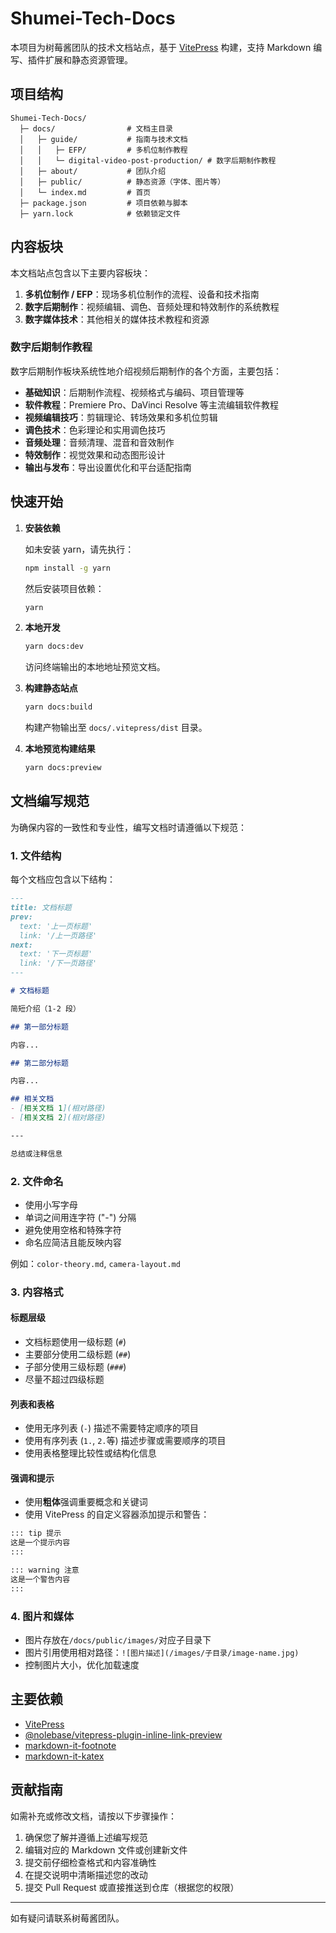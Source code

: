 # Shumei-Tech-Docs

本项目为树莓酱团队的技术文档站点，基于 [VitePress](https://vitepress.dev/) 构建，支持 Markdown 编写、插件扩展和静态资源管理。

## 项目结构

```
Shumei-Tech-Docs/
  ├─ docs/                # 文档主目录
  │   ├─ guide/           # 指南与技术文档
  │   │   ├─ EFP/         # 多机位制作教程
  │   │   └─ digital-video-post-production/ # 数字后期制作教程
  │   ├─ about/           # 团队介绍
  │   ├─ public/          # 静态资源（字体、图片等）
  │   └─ index.md         # 首页
  ├─ package.json         # 项目依赖与脚本
  ├─ yarn.lock            # 依赖锁定文件
```

## 内容板块

本文档站点包含以下主要内容板块：

1. **多机位制作 / EFP**：现场多机位制作的流程、设备和技术指南
2. **数字后期制作**：视频编辑、调色、音频处理和特效制作的系统教程
3. **数字媒体技术**：其他相关的媒体技术教程和资源

### 数字后期制作教程

数字后期制作板块系统性地介绍视频后期制作的各个方面，主要包括：

- **基础知识**：后期制作流程、视频格式与编码、项目管理等
- **软件教程**：Premiere Pro、DaVinci Resolve 等主流编辑软件教程
- **视频编辑技巧**：剪辑理论、转场效果和多机位剪辑
- **调色技术**：色彩理论和实用调色技巧
- **音频处理**：音频清理、混音和音效制作
- **特效制作**：视觉效果和动态图形设计
- **输出与发布**：导出设置优化和平台适配指南

## 快速开始

1. **安装依赖**

   如未安装 yarn，请先执行：
   ```bash
   npm install -g yarn
   ```
   然后安装项目依赖：
   ```bash
   yarn
   ```

2. **本地开发**

   ```bash
   yarn docs:dev
   ```
   访问终端输出的本地地址预览文档。

3. **构建静态站点**

   ```bash
   yarn docs:build
   ```
   构建产物输出至 `docs/.vitepress/dist` 目录。

4. **本地预览构建结果**

   ```bash
   yarn docs:preview
   ```

## 文档编写规范

为确保内容的一致性和专业性，编写文档时请遵循以下规范：

### 1. 文件结构

每个文档应包含以下结构：

```markdown
---
title: 文档标题
prev:
  text: '上一页标题'
  link: '/上一页路径'
next:
  text: '下一页标题'
  link: '/下一页路径'
---

# 文档标题

简短介绍（1-2 段）

## 第一部分标题

内容...

## 第二部分标题

内容...

## 相关文档
- [相关文档 1](相对路径)
- [相关文档 2](相对路径)

---

总结或注释信息
```

### 2. 文件命名

- 使用小写字母
- 单词之间用连字符 ("-") 分隔
- 避免使用空格和特殊字符
- 命名应简洁且能反映内容

例如：`color-theory.md`, `camera-layout.md`

### 3. 内容格式

#### 标题层级

- 文档标题使用一级标题 (`#`)
- 主要部分使用二级标题 (`##`)
- 子部分使用三级标题 (`###`)
- 尽量不超过四级标题

#### 列表和表格

- 使用无序列表 (`-`) 描述不需要特定顺序的项目
- 使用有序列表 (`1.`, `2.`等) 描述步骤或需要顺序的项目
- 使用表格整理比较性或结构化信息

#### 强调和提示

- 使用**粗体**强调重要概念和关键词
- 使用 VitePress 的自定义容器添加提示和警告：

```markdown
::: tip 提示
这是一个提示内容
:::

::: warning 注意
这是一个警告内容
:::
```

### 4. 图片和媒体

- 图片存放在`/docs/public/images/`对应子目录下
- 图片引用使用相对路径：`![图片描述](/images/子目录/image-name.jpg)`
- 控制图片大小，优化加载速度

## 主要依赖
- [VitePress](https://vitepress.dev/)
- [@nolebase/vitepress-plugin-inline-link-preview](https://github.com/nolebase/vitepress-plugin-inline-link-preview)
- [markdown-it-footnote](https://github.com/markdown-it/markdown-it-footnote)
- [markdown-it-katex](https://github.com/waylonflinn/markdown-it-katex)

## 贡献指南

如需补充或修改文档，请按以下步骤操作：

1. 确保您了解并遵循上述编写规范
2. 编辑对应的 Markdown 文件或创建新文件
3. 提交前仔细检查格式和内容准确性
4. 在提交说明中清晰描述您的改动
5. 提交 Pull Request 或直接推送到仓库（根据您的权限）

---

如有疑问请联系树莓酱团队。
 